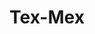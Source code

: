 ---
title: "Tex-Mex"
picture: "pizza-texmex.jpg"
ingredients:
  - " Base"
  - " Sauce Piquante"
  - " Sauce Aïoli"
  - " Cheddar "
  - " Filet de poulet"
  - " Poivrons"
  - " Maïs"
  - " Persil"
spicy: true
spicylevel: 2
price: "15€"
rating: 5
desc: "La Tex-Mex, qui provient du sud-ouest des États-Unis, est une pizza typique de cette région, qui a beaucoup été influencée par la gastronomie mexicaine."
---